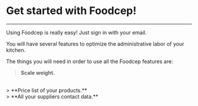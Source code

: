 <h1>
Get started with Foodcep!
</h1>

---

Using Foodcep is really easy! Just sign in with your email.

You will have several features to optimize the administrative labor of your kitchen.

The things you will need in order to use all the Foodcep features are:

> **Scale weight.**
<br>
> **Price list of your products.**
<br>
> **All your suppliers contact data.**

